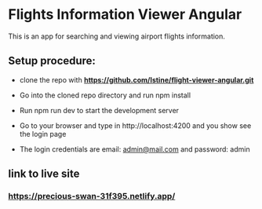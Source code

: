 # Flights Information Viewer Angular

This is an app for searching and viewing airport flights information.

## Setup procedure:

- clone the repo with **https://github.com/Istine/flight-viewer-angular.git**

- Go into the cloned repo directory and run npm install

- Run npm run dev to start the development server

- Go to your browser and type in http://localhost:4200 and you show see the login page

- The login credentials are email: admin@mail.com and password: admin

## link to live site

### https://precious-swan-31f395.netlify.app/
